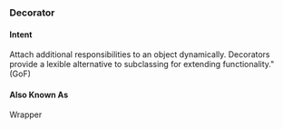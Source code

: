 ### Decorator

#### Intent
Attach additional responsibilities to an object dynamically. Decorators provide a lexible alternative
to subclassing for extending functionality." (GoF)

#### Also Known As
Wrapper
